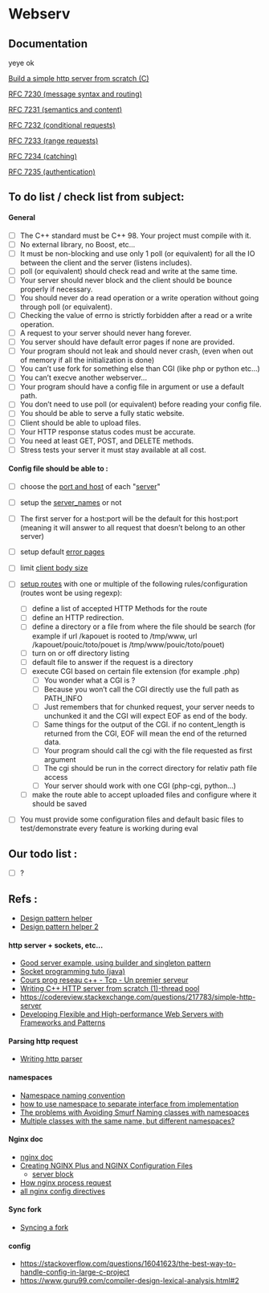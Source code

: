 # Webserv

## Documentation

yeye
ok

[Build a simple http server from scratch (C)](https://medium.com/from-the-scratch/http-server-what-do-you-need-to-know-to-build-a-simple-http-server-from-scratch-d1ef8945e4fa)

[RFC 7230 (message syntax and routing)](https://www.rfc-editor.org/rfc/pdfrfc/rfc7230.txt.pdf)

[RFC 7231 (semantics and content)](https://www.rfc-editor.org/rfc/pdfrfc/rfc7231.txt.pdf)

[RFC 7232 (conditional requests)](https://www.rfc-editor.org/rfc/pdfrfc/rfc7232.txt.pdf)

[RFC 7233 (range requests)](https://www.rfc-editor.org/rfc/pdfrfc/rfc7233.txt.pdf)

[RFC 7234 (catching)](https://www.rfc-editor.org/rfc/pdfrfc/rfc7234.txt.pdf)

[RFC 7235 (authentication)](https://www.rfc-editor.org/rfc/pdfrfc/rfc7235.txt.pdf)

## To do list / check list from subject:

#### General 

- [ ] The C++ standard must be C++ 98. Your project must compile with it.
- [ ] No external library, no Boost, etc...
- [ ] It must be non-blocking and use only 1 poll (or equivalent) for all the IO between the client and the server (listens includes).
- [ ] poll (or equivalent) should check read and write at the same time.
- [ ] Your server should never block and the client should be bounce properly if necessary.
- [ ] You should never do a read operation or a write operation without going through poll (or equivalent).
- [ ] Checking the value of errno is strictly forbidden after a read or a write operation.
- [ ] A request to your server should never hang forever.
- [ ] You server should have default error pages if none are provided.
- [ ] Your program should not leak and should never crash, (even when out of memory if all the initialization is done)
- [ ] You can’t use fork for something else than CGI (like php or python etc...)
- [ ] You can’t execve another webserver...
- [ ] Your program should have a config file in argument or use a default path.
- [ ] You don’t need to use poll (or equivalent) before reading your config file.
- [ ] You should be able to serve a fully static website.
- [ ] Client should be able to upload files.
- [ ] Your HTTP response status codes must be accurate.
- [ ] You need at least GET, POST, and DELETE methods.
- [ ] Stress tests your server it must stay available at all cost.

#### Config file should be able to :

- [ ] choose the [port and host](http://nginx.org/en/docs/http/ngx_http_core_module.html#listen) of each "[server](https://nginx.org/en/docs/http/ngx_http_core_module.html#server)"
- [ ] setup the [server_names](http://nginx.org/en/docs/http/server_names.html) or not
- [ ] The first server for a host:port will be the default for this host:port (meaning it will answer to all request that doesn’t belong to an other server)
- [ ] setup default [error pages](http://nginx.org/en/docs/http/ngx_http_core_module.html#error_page)
- [ ] limit [client body size](http://nginx.org/en/docs/http/ngx_http_core_module.html#client_max_body_size)
- [ ] [setup routes](http://nginx.org/en/docs/http/ngx_http_core_module.html#location) with one or multiple of the following rules/configuration (routes wont be using regexp):
	- [ ] define a list of accepted HTTP Methods for the route
	- [ ] define an HTTP redirection.
	- [ ] define a directory or a file from where the file should be search (for example if url /kapouet is rooted to /tmp/www, url /kapouet/pouic/toto/pouet is /tmp/www/pouic/toto/pouet)
	- [ ] turn on or off directory listing
	- [ ] default file to answer if the request is a directory
	- [ ] execute CGI based on certain file extension (for example .php)
		- [ ] You wonder what a CGI is ?
		- [ ] Because you won’t call the CGI directly use the full path as PATH_INFO
		- [ ] Just remembers that for chunked request, your server needs to unchunked it and the CGI will expect EOF as end of the body.
		- [ ] Same things for the output of the CGI. if no content_length is returned from the CGI, EOF will mean the end of the returned data.
		- [ ] Your program should call the cgi with the file requested as first argument
		- [ ] The cgi should be run in the correct directory for relativ path file access
		- [ ] Your server should work with one CGI (php-cgi, python...)
	- [ ] make the route able to accept uploaded files and configure where it should be saved
- [ ] You must provide some configuration files and default basic files to test/demonstrate every feature is working during eval


## Our todo list :
- [ ] ?

## Refs :

- [Design pattern helper](https://refactoring.guru/design-patterns)
- [Design pattern helper 2](https://sourcemaking.com/design_patterns)

#### http server + sockets, etc...

- [Good server example, using builder and singleton pattern](https://users.cs.jmu.edu/bernstdh/web/common/lectures/slides_http-server-example_java.php)
- [Socket programming tuto (java)](https://www.infoworld.com/article/2853780/socket-programming-for-scalable-systems.html)
- [Cours prog reseau c++ - Tcp - Un premier serveur](https://bousk.developpez.com/cours/reseau-c++/TCP/08-premier-serveur-mini-serveur/)
- [Writing C++ HTTP server from scratch (1)-thread pool](https://www.programmersought.com/article/51864013425/)
- https://codereview.stackexchange.com/questions/217783/simple-http-server
- [Developing Flexible and High-performance Web Servers with Frameworks and Patterns](https://www.dre.vanderbilt.edu/~schmidt/PDF/computing-surveys.pdf)

#### Parsing http request

- [Writing http parser](https://fr.slideshare.net/fukamachi/writing-a-fast-http-parser)

#### namespaces
- [Namespace naming convention](https://stackoverflow.com/questions/228783/what-are-the-rules-about-using-an-underscore-in-a-c-identifier)
- [how to use namespace to separate interface from implementation](https://softwareengineering.stackexchange.com/questions/233672/how-to-use-namespaces-to-separate-interface-from-implementation-in-c/399588)
- [The problems with Avoiding Smurf Naming classes with namespaces](https://softwareengineering.stackexchange.com/questions/191929/the-problems-with-avoiding-smurf-naming-classes-with-namespaces?noredirect=1&lq=1)
- [Multiple classes with the same name, but different namespaces?](https://softwareengineering.stackexchange.com/questions/251760/multiple-classes-with-the-same-name-but-different-namespaces?rq=1)

#### Nginx doc
- [nginx doc](http://nginx.org/en/)
- [Creating NGINX Plus and NGINX Configuration Files](https://docs.nginx.com/nginx/admin-guide/basic-functionality/managing-configuration-files/)
	- [server block](https://nginx.org/en/docs/http/ngx_http_core_module.html#server)
- [How nginx process request](https://nginx.org/en/docs/http/request_processing.html)
- [all nginx config directives](https://nginx.org/en/docs/http/ngx_http_core_module.html)

#### Sync fork

- [Syncing a fork](https://docs.github.com/en/github/collaborating-with-pull-requests/working-with-forks/syncing-a-fork)

#### config
- https://stackoverflow.com/questions/16041623/the-best-way-to-handle-config-in-large-c-project
- https://www.guru99.com/compiler-design-lexical-analysis.html#2